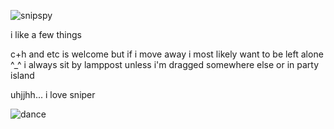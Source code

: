 
![snipspy](https://github.com/MellowAmaryllis/MellowAmaryllis/assets/166118914/e882aca6-b650-4924-880b-e988eedf1c99)


i like a few things

c+h and etc is welcome but if i move away i most likely want to be left alone ^_^
i always sit by lamppost unless i'm dragged somewhere else or in party island

uhjjhh... i love sniper

![dance](https://github.com/MellowAmaryllis/MellowAmaryllis/assets/166118914/1083ea3c-589d-46cd-b28e-a5bbfa59c007)
